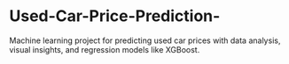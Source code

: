 # Used-Car-Price-Prediction-
Machine learning project for predicting used car prices with data analysis, visual insights, and regression models like XGBoost.

